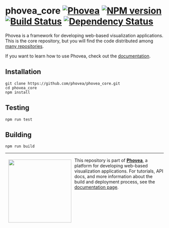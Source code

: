 phovea_core [![Phovea][phovea-image]][phovea-url] [![NPM version][npm-image]][npm-url] [![Build Status][travis-image]][travis-url] [![Dependency Status][daviddm-image]][daviddm-url]
=====================

Phovea is a framework for developing web-based visualization applications. This is the core repository, but you will find the code distributed among [many repositories](http://caleydo.org/documentation/list_of_plugins).

If you want to learn how to use Phovea, check out the [documentation](http://caleydo.org/documentation).

Installation
------------

```
git clone https://github.com/phovea/phovea_core.git
cd phovea_core
npm install
```

Testing
-------

```
npm run test
```

Building
--------

```
npm run build
```



***

<a href="https://caleydo.org"><img src="http://caleydo.org/assets/images/logos/caleydo.svg" align="left" width="200px" hspace="10" vspace="6"></a>
This repository is part of **[Phovea](http://phovea.caleydo.org/)**, a platform for developing web-based visualization applications. For tutorials, API docs, and more information about the build and deployment process, see the [documentation page](http://caleydo.org/documentation/).


[phovea-image]: https://img.shields.io/badge/Phovea-Client%20Plugin-F47D20.svg
[phovea-url]: https://phovea.caleydo.org
[npm-image]: https://badge.fury.io/js/phovea_core.svg
[npm-url]: https://npmjs.org/package/phovea_core
[travis-image]: https://travis-ci.org/phovea/phovea_core.svg?branch=master
[travis-url]: https://travis-ci.org/phovea/phovea_core
[daviddm-image]: https://david-dm.org/phovea/phovea_core.svg?theme=shields.io
[daviddm-url]: https://david-dm.org/phovea/phovea_core
